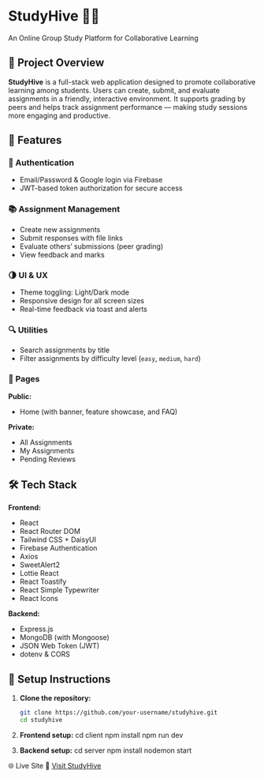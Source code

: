 # StudyHive 🧠✨  
An Online Group Study Platform for Collaborative Learning

## 📖 Project Overview

**StudyHive** is a full-stack web application designed to promote collaborative learning among students. Users can create, submit, and evaluate assignments in a friendly, interactive environment. It supports grading by peers and helps track assignment performance — making study sessions more engaging and productive.

## 🚀 Features

### 👤 Authentication
- Email/Password & Google login via Firebase
- JWT-based token authorization for secure access

### 📚 Assignment Management
- Create new assignments
- Submit responses with file links
- Evaluate others’ submissions (peer grading)
- View feedback and marks

### 🌗 UI & UX
- Theme toggling: Light/Dark mode
- Responsive design for all screen sizes
- Real-time feedback via toast and alerts

### 🔍 Utilities
- Search assignments by title
- Filter assignments by difficulty level (`easy`, `medium`, `hard`)

### 📄 Pages
**Public:**
- Home (with banner, feature showcase, and FAQ)

**Private:**
- All Assignments
- My Assignments
- Pending Reviews

## 🛠️ Tech Stack

**Frontend:**
- React
- React Router DOM
- Tailwind CSS + DaisyUI
- Firebase Authentication
- Axios
- SweetAlert2
- Lottie React
- React Toastify
- React Simple Typewriter
- React Icons

**Backend:**
- Express.js
- MongoDB (with Mongoose)
- JSON Web Token (JWT)
- dotenv & CORS

## 🧰 Setup Instructions

1. **Clone the repository:**

   ```bash
   git clone https://github.com/your-username/studyhive.git
   cd studyhive

2. **Frontend setup:**
cd client
npm install
npm run dev

2. **Backend setup:**
cd server
npm install
nodemon start


🌐 Live Site
🔗 [Visit StudyHive](https://studyhive-896d8.web.app/)